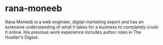 # rana-moneeb
Rana Moneeb is a web engineer, digital marketing expert and has an extensive understanding of what it takes for a business to completely crush it online. His previous work experience includes author roles in The Hustler's Digest.
